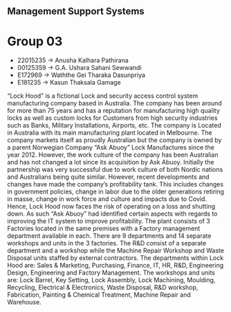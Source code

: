 ## Management Support Systems

# Group 03

- 22015235 -> Anusha Kalhara Pathirana
- 00125359 -> G.A. Ushara Sahani Sewwandi
- E172969  -> Waththe Gei Tharaka Dasunpriya
- E181235  -> Kasun Thaksala Gamage

“Lock Hood” is a fictional Lock and security access control system manufacturing company
based in Australia. The company has been around for more than 75 years and has a reputation
for manufacturing high quality locks as well as custom locks for Customers from high
security industries such as Banks, Military Installations, Airports, etc. The company is
Located in Australia with its main manufacturing plant located in Melbourne.
The company markets itself as proudly Australian but the company is owned by a parent
Norwegian Company “Ask Abuoy” Lock Manufactures since the year 2012. However, the
work culture of the company has been Australian and has not changed a lot since its
acquisition by Ask Abuoy. Initially the partnership was very successful due to work culture
of both Nordic nations and Australians being quite similar. However, recent developments
and changes have made the company’s profitability tank. This includes changes in
government policies, change in labor due to the older generations retiring in masse, change in
work force and culture and impacts due to Covid. Hence, Lock Hood now faces the risk of
operating on a loss and shutting down. As such “Ask Abuoy” had identified certain aspects
with regards to improving the IT system to improve profitability.
The plant consists of 3 Factories located in the same premises with a Factory management
department available in each. There are 9 departments and 14 separate workshops and units
in the 3 factories. The R&D consist of a separate department and a workshop while the
Machine Repair Workshop and Waste Disposal units staffed by external contractors.
The departments within Lock Hood are: Sales & Marketing, Purchasing, Finance, IT, HR,
R&D, Engineering Design, Engineering and Factory Management.
The workshops and units are: Lock Barrel, Key Setting, Lock Assembly, Lock Machining,
Moulding, Recycling, Electrical & Electronics, Waste Disposal, R&D workshop, Fabrication,
Painting & Chemical Treatment, Machine Repair and Warehouse.
